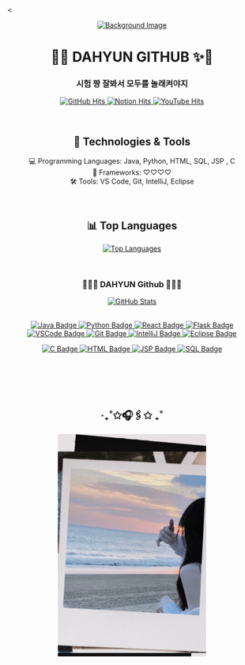 
 <<div align="center"> [![Background Image](https://i.pinimg.com/originals/6c/eb/15/6ceb15014312ea3ae1c8561d5df1b656.jpg)](https://github.com/Dahyun1016) </div>


<h1 align="center"> 💖✨ DAHYUN GITHUB ✨💖</h1>
<h3 align="center"> 시험 짱 잘봐서 모두를 놀래켜야지 </h3>
<p align="center">
  <a href="https://github.com/Dahyun1016">
    <img src="https://hits.seeyoufarm.com/api/count/incr/badge.svg?url=https%3A%2F%2Fgithub.com%2FDahyun1016&count_bg=%23000000&title_bg=%23000000&icon=github.svg&icon_color=%23E7E7E7&title=DAHYUN&edge_flat=false" alt="GitHub Hits"/>
  </a>
  <a href="https://www.notion.so/Blog-6cc3d91211e84c358dcb04adc65be593">
    <img src="https://hits.seeyoufarm.com/api/count/incr/badge.svg?url=https%3A%2F%2Fwww.notion.so%2FBlog-6cc3d91211e84c358dcb04adc65be593&count_bg=%23000000&title_bg=%23000000&icon=notion.svg&icon_color=%23E7E7E7&title=DAHYUN+NOTION%21&edge_flat=false" alt="Notion Hits"/>
  </a>
  <a href="https://youtu.be/YDPBlzDPFLg">
    <img src="https://hits.seeyoufarm.com/api/count/incr/badge.svg?si=PQbYnRKQSr4-vJzW&url=https%3A%2F%2Fyoutu.be%2FYDPBlzDPFLg&count_bg=%23FFFFFF&title_bg=%23FFAEE4&icon=youtubetv.svg&icon_color=%23E7E7E7&title=LOVE&edge_flat=false" alt="YouTube Hits"/>
  </a>
</p>
<br>

<h2 align="center">🔧 Technologies & Tools</h2>

<p align="center">
  💻 Programming Languages: Java, Python, HTML, SQL, JSP , C <br>
  🚀 Frameworks: ♡♡♡♡ <br>
  🛠️ Tools: VS Code, Git, IntelliJ, Eclipse
</p>
<br>
<h2 align="center">📊 Top Languages</h2>

<p align="center">
  <a href="https://github.com/Dahyun1016">
    <img src="https://github-readme-stats.vercel.app/api/top-langs/?username=Dahyun1016&layout=compact&theme=radical" alt="Top Languages"/>
  </a>
</p>
<br>
<h3 align="center">👩‍💻💖 DAHYUN Github 💖👩‍💻</h3>

<div align="center">
  <a href="https://github.com/Dahyun1016">
    <img src="https://github-readme-stats.vercel.app/api?username=Dahyun1016&hide_title=true&show_icons=true&include_all_commits=true&disable_animations=true&theme=vue" alt="GitHub Stats"/>
  </a>
</div>

<br>


<p align="center">
  <a href="https://img.shields.io/badge/Java-%23FF69B4.svg?style=flat&logo=java&logoColor=white">
    <img src="https://img.shields.io/badge/Java-%23FF69B4.svg?style=flat&logo=java&logoColor=white" alt="Java Badge"/>
  </a>
  <a href="https://img.shields.io/badge/Python-%233776AB.svg?style=flat&logo=python&logoColor=white">
    <img src="https://img.shields.io/badge/Python-%233776AB.svg?style=flat&logo=python&logoColor=white" alt="Python Badge"/>
  </a>
  <a href="https://img.shields.io/badge/React-%2361DAFB.svg?style=flat&logo=react&logoColor=white">
    <img src="https://img.shields.io/badge/React-%2361DAFB.svg?style=flat&logo=react&logoColor=white" alt="React Badge"/>
  </a>
  <a href="https://img.shields.io/badge/Flask-%23000000.svg?style=flat&logo=flask&logoColor=white">
    <img src="https://img.shields.io/badge/Flask-%23000000.svg?style=flat&logo=flask&logoColor=white" alt="Flask Badge"/>
  </a>
  <a href="https://img.shields.io/badge/VSCode-%23007ACC.svg?style=flat&logo=visual-studio-code&logoColor=white">
    <img src="https://img.shields.io/badge/VSCode-%23007ACC.svg?style=flat&logo=visual-studio-code&logoColor=white" alt="VSCode Badge"/>
  </a>
  <a href="https://img.shields.io/badge/Git-%23F05032.svg?style=flat&logo=git&logoColor=white">
    <img src="https://img.shields.io/badge/Git-%23F05032.svg?style=flat&logo=git&logoColor=white" alt="Git Badge"/>
  </a>
  <a href="https://img.shields.io/badge/IntelliJ-%23000000.svg?style=flat&logo=intellij-idea&logoColor=white">
    <img src="https://img.shields.io/badge/IntelliJ-%23000000.svg?style=flat&logo=intellij-idea&logoColor=white" alt="IntelliJ Badge"/>
  </a>
  <a href="https://img.shields.io/badge/Eclipse-%2C2C2255.svg?style=flat&logo=eclipse-ide&logoColor=white">
    <img src="https://img.shields.io/badge/Eclipse-%2C2C2255.svg?style=flat&logo=eclipse-ide&logoColor=white" alt="Eclipse Badge"/>
  </a>
</p>
<p align="center">
  <a href="https://img.shields.io/badge/C-%2300599C.svg?style=flat&logo=c&logoColor=white">
    <img src="https://img.shields.io/badge/C-%2300599C.svg?style=flat&logo=c&logoColor=white" alt="C Badge"/>
  </a>
  <a href="https://img.shields.io/badge/HTML-%23E34F26.svg?style=flat&logo=html5&logoColor=white">
    <img src="https://img.shields.io/badge/HTML-%23E34F26.svg?style=flat&logo=html5&logoColor=white" alt="HTML Badge"/>
  </a>
  <a href="https://img.shields.io/badge/JSP-%23007ACC.svg?style=flat&logo=java&logoColor=white">
    <img src="https://img.shields.io/badge/JSP-%23007ACC.svg?style=flat&logo=java&logoColor=white" alt="JSP Badge"/>
  </a>
  <a href="https://img.shields.io/badge/SQL-%23007ACC.svg?style=flat&logo=sql&logoColor=white">
    <img src="https://img.shields.io/badge/SQL-%23007ACC.svg?style=flat&logo=sql&logoColor=white" alt="SQL Badge"/>
  </a>
</p>


<br>
<br>
<br>
<br>
<h2 align="center">‧₊˚✩🎧🖇️✩ ₊˚</h2>
<p align="center">
  <a href="https://github.com/Dahyun1016">
    <img src="https://github.com/Dahyun1016/Dahyun1016/raw/main/IMG_5338.JPG" alt="다현의 프로필 사진" width="300" height="450">
  </a>
</p>

